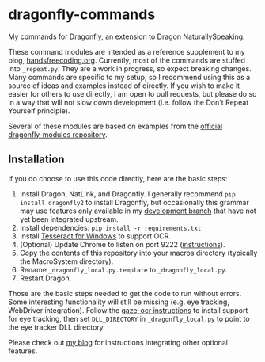 # dragonfly-commands

My commands for Dragonfly, an extension to Dragon NaturallySpeaking.

These command modules are intended as a reference supplement to my blog,
[handsfreecoding.org](http://handsfreecoding.org). Currently, most of the
commands are stuffed into `_repeat.py`. They are a work in progress, so expect
breaking changes. Many commands are specific to my setup, so I recommend using
this as a source of ideas and examples instead of directly. If you wish to make
it easier for others to use directly, I am open to pull requests, but please do
so in a way that will not slow down development (i.e. follow the Don't Repeat
Yourself principle).

Several of these modules are based on examples from the [official
dragonfly-modules repository](https://github.com/t4ngo/dragonfly-modules).

## Installation

If you do choose to use this code directly, here are the basic steps:

1. Install Dragon, NatLink, and Dragonfly. I generally recommend `pip install
   dragonfly2` to install Dragonfly, but occasionally this grammar may use
   features only available in my [development
   branch](https://github.com/wolfmanstout/dragonfly/tree/develop) that have not
   yet been integrated upstream.
2. Install dependencies: `pip install -r requirements.txt`
3. Install [Tesseract for Windows](https://github.com/UB-Mannheim/tesseract/wiki) to support OCR.
4. (Optional) Update Chrome to listen on port 9222
   ([instructions](http://handsfreecoding.org/2015/02/21/custom-web-commands-with-webdriver/)).
5. Copy the contents of this repository into your macros directory (typically
   the MacroSystem directory).
6. Rename ```_dragonfly_local.py.template``` to ```_dragonfly_local.py```.
7. Restart Dragon.

Those are the basic steps needed to get the code to run without errors. Some
interesting functionality will still be missing (e.g. eye tracking, WebDriver
integration). Follow the [gaze-ocr
instructions](https://github.com/wolfmanstout/gaze-ocr) to install support for
eye tracking, then set `DLL_DIRECTORY` in `_dragonfly_local.py` to point to the
eye tracker DLL directory.

Please check out [my blog](http://handsfreecoding.org) for instructions integrating
other optional features.
